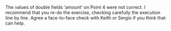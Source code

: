 The values of double fields 'amount' on Point 4 were not correct. I recommend that you re-do the exercise, checking carefully the execution line by line. Agree a face-to-face check with Keith or Sergio if you think that can help.
